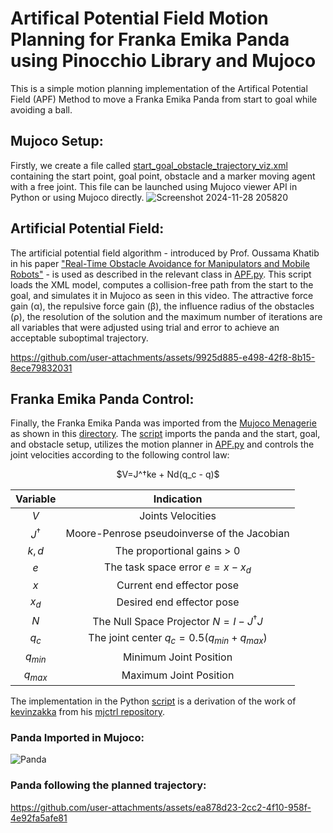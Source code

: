 # Artifical Potential Field Motion Planning for Franka Emika Panda using Pinocchio Library and Mujoco

This is a simple motion planning implementation of the Artifical Potential Field (APF) Method to move a Franka Emika Panda from start to goal while avoiding a ball.

## Mujoco Setup:
Firstly, we create a file called [start_goal_obstacle_trajectory_viz.xml](models/start_goal_obstacle_trajectory_viz.xml) containing the start point, goal point, obstacle and a marker moving agent with a free joint.
This file can be launched using Mujoco viewer API in Python or using Mujoco directly.
![Screenshot 2024-11-28 205820](https://github.com/user-attachments/assets/26a12c4f-fc0e-4281-9060-5d9ae8b1e3f9)

## Artificial Potential Field:
The artificial potential field algorithm - introduced by Prof. Oussama Khatib in his paper ["Real-Time Obstacle Avoidance for Manipulators and Mobile Robots"](https://journals.sagepub.com/doi/abs/10.1177/027836498600500106) - is used as described in the relevant class in [APF.py](scripts/APF.py). This script loads the XML model, computes a collision-free path from the start to the goal, and simulates it in Mujoco as seen in this video. The attractive force gain (α), the repulsive force gain (β), the influence radius of the obstacles (ρ), the resolution of the solution and the maximum number of iterations are all variables that were adjusted using trial and error to achieve an acceptable suboptimal trajectory.

https://github.com/user-attachments/assets/9925d885-e498-42f8-8b15-8ece79832031

## Franka Emika Panda Control:
Finally, the Franka Emika Panda was imported from the [Mujoco Menagerie](https://github.com/google-deepmind/mujoco_menagerie/tree/main) as shown in this [directory](models/franka_emika_panda). The [script](scripts/Franka_Emika_Panda_Control.py) imports the panda and the start, goal, and obstacle setup, utilizes the motion planner in [APF.py](scripts/APF.py) and controls the joint velocities according to the following control law:
<p align="center">
$V=J^†ke + Nd(q_c - q)$
</p>

<div align="center">
  
| Variable      | Indication                                   |
|:-------------:|:--------------------------------------------:|
|$`V`$          | Joints Velocities                            |
|$`J^†`$        | Moore-Penrose pseudoinverse of the Jacobian  |
|$`k,d`$        | The proportional gains > 0                   |
|$`e`$          | The task space error $`e = x - x_d `$        |
|$`x`$          | Current end effector pose                    |
|$`x_d`$        | Desired end effector pose                    |
|$`N`$          | The Null Space Projector $`N = I - J^†J `$   |
|$`q_c`$        | The joint center $`q_c = 0.5(q_{min}+ q_{max})`$|
|$`q_{min}`$    | Minimum Joint Position                       |
|$`q_{max}`$    | Maximum Joint Position                       |
  
</div>

The implementation in the Python [script](scripts/Franka_Emika_Panda_Control.py) is a derivation of the work of [kevinzakka](https://github.com/kevinzakka) from his [mjctrl repository](https://github.com/kevinzakka/mjctrl).

### Panda Imported in Mujoco:
![Panda](https://github.com/user-attachments/assets/2c4fcf4c-ea9e-4690-83b5-18a743c065e4)
### Panda following the planned trajectory:
https://github.com/user-attachments/assets/ea878d23-2cc2-4f10-958f-4e92fa5afe81


